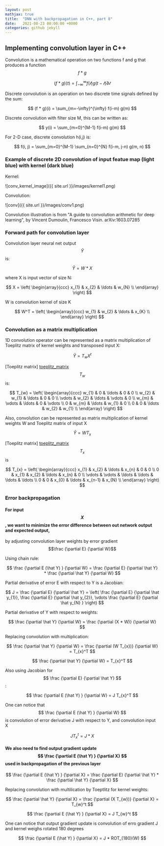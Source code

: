 ```yaml
---
layout: post
mathjax: true
title:  "DNN with backpropagation in C++, part 8"
date:   2021-08-23 00:00:00 +0000
categories: github jekyll
---
```


## Implementing convolution layer in C++

Convolution is a mathematical operation on two functions f and g that produces a function $$f*g$$

$$
 (f * g)(t) = \int_{-\infty}^{\infty} f(\mathcal{t})g(t-\mathcal{t}) \partial \mathcal{t}
$$

Discrete convolution is an operation on two discrete time signals defined by the sum:

$$
 (f * g)(i) = \sum_{m=-\infty}^{\infty} f(i-m) g(m)
$$

Discrete convolution with filter size M, this can be written as:

$$
 y(i) = \sum_{m=0}^{M-1} f(i-m) g(m)
$$

For 2-D case, discrete convolution h(i,j) is:

$$
 f(i, j) = \sum_{m=0}^{M-1} \sum_{n=0}^{N} f(i-m, j-n) g(m, n)
$$

### Example of discrete 2D convolution of input featue map (light blue) with kernel (dark blue)

Kernel:

![conv_kernel_image]({{ site.url }}/images/kernel1.png)

Convolution:

![conv]({{ site.url }}/images/conv1.png)

Convolution illustration is from "A guide to convolution arithmetic for deep learning", by Vincent Dumoulin, Francesco Visin. arXiv:1603.07285


### Forward path for convolution layer

Convolution layer neural net output $$\hat Y$$ is:

$$
\hat Y = W * X
$$

where X is input vector of size N:

$$
X = \left( \begin{array}{ccc}
x_{1} & x_{2} & \ldots & w_{N} \\
\end{array} \right)
$$

W is convolution kernel of size K

$$
W^T = \left( \begin{array}{ccc}
w_{1} & w_{2} & \ldots & x_{K} \\
\end{array} \right)
$$


### Convolution as a matrix multiplication

1D convolution operator can be represented as a matrix multiplication of Toeplitz matrix of kernel weights and transposed input X:

$$
\hat Y = T_{w} X^t
$$

[Toeplitz matrix] [toeplitz_matrix] $$ T_{w} $$ is:

$$
T_{w} = \left( \begin{array}{ccc}
 w_{1}  &      0  &  \ldots &        0  &      0  \\
 w_{2}  &  w_{1}  &  \ldots &        0  &      0  \\
\vdots  &  w_{2}  &  \ldots &   \vdots  &      0  \\
 w_{m}  & \vdots  &  \ldots &        0  & \vdots  \\
     0  &  w_{m}  &  \ldots &    w_{1}  &      0  \\
     0  &      0  &  \ldots &    w_{2}  &  w_{1}  \\
\end{array} \right)
$$

Also, convolution can be represented as matrix multiplication of kernel weights W and Toeplitz matrix of input X

$$
\hat Y = W T_{x}
$$

[Toeplitz matrix] [toeplitz_matrix] $$ T_{x} $$ is

$$
T_{x} = \left( \begin{array}{ccc}
x_{1}  &  x_{2}  &  \ldots &  x_{n} &        0 &        0  \\
    0  &  x_{1}  &   x_{2} & \ldots &    x_{n} &        0  \\
\vdots & \vdots  &  \ldots & \ldots &   \ldots &   \ldots  \\
   0   &      0  &   x_{0} & \ldots &  x_{n-1} &    x_{N}  \\
\end{array} \right)
$$

### Error backpropagation

#### For input $$X$$, we want to minimize the error difference between out network output and expected output,
by adjusting convolution layer weights by error gradient $$\frac {\partial E} {\partial W}$$

Using chain rule:

$$
\frac {\partial E (\hat Y) } {\partial W} = \frac {\partial E} {\partial \hat Y} * \frac {\partial \hat Y} {\partial W}
$$

Partial derivative of error E with respect to Y is a Jacobian:

$$
J = \frac {\partial E} {\partial \hat Y} =  \left( \frac {\partial E} {\partial \hat y_{1}}, \frac {\partial E} {\partial \hat y_{2}},  \vdots \frac {\partial E} {\partial \hat y_{N} } \right)
$$


Partial derivative of Y with respect to weights:

$$
\frac {\partial \hat Y} {\partial W} = \frac {\partial (X * W)} {\partial W}
$$

Replacing convolution with multiplication:

$$
\frac {\partial \hat Y} {\partial W} = \frac {\partial (W T_{x})} {\partial W} = T_{x}^T
$$

$$
\frac {\partial \hat Y} {\partial W} = T_{x}^T
$$

Also using Jacobian for $$ \frac {\partial E} {\partial \hat Y}  $$ :

$$
\frac {\partial E (\hat Y) } {\partial W} = J T_{x}^T
$$

One can notice that $$ \frac {\partial E (\hat Y) } {\partial W} $$ is convolution of error derivative J with respect to Y,  and convolution input X

$$
J T_{x}^t = J * X
$$


#### We also need to find output gradient update $$ \frac {\partial E (\hat Y) } {\partial X} $$ used in backpropagation of the previous layer

$$
\frac {\partial E (\hat Y) } {\partial X} = \frac {\partial E} {\partial \hat Y} * \frac {\partial \hat Y} {\partial X}
$$


Replacing convolution with multilication by Toeptlitz for kernel weights:

$$
\frac {\partial \hat Y} {\partial X} = \frac {\partial (X T_{w})} {\partial X} = T_{w}^t
$$

$$
\frac {\partial E (\hat Y) } {\partial X} = J T_{w}^t
$$

One can notice that output gradient update is convolution of erro gradient J and kernel weighs rotated 180 degrees

$$
\frac {\partial E (\hat Y) } {\partial X} = J * ROT_{180}(W)
$$

[toeplitz_matrix]: https://en.wikipedia.org/wiki/Toeplitz_matrix


